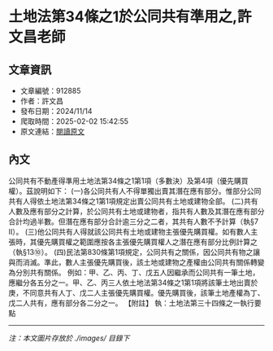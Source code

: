 # 土地法第34條之1於公同共有準用之,許文昌老師

## 文章資訊
- 文章編號：912885
- 作者：許文昌
- 發布日期：2024/11/14
- 爬取時間：2025-02-02 15:42:55
- 原文連結：[閱讀原文](https://real-estate.get.com.tw/Columns/detail.aspx?no=912885)

## 內文
公同共有不動產得準用土地法第34條之1第1項（多數決）及第4項（優先購買權）。茲說明如下：
(一)各公同共有人不得單獨出賣其潛在應有部分。惟部分公同共有人得依土地法第34條之1第1項規定出賣公同共有土地或建物全部。
(二)共有人數及應有部分之計算，於公同共有土地或建物者，指共有人數及其潛在應有部分合計均過半數。但潛在應有部分合計逾三分之二者，其共有人數不予計算（執§7 II）。
(三)他公同共有人得就該公同共有土地或建物主張優先購買權。如有數人主張時，其優先購買權之範圍應按各主張優先購買權人之潛在應有部分比例計算之（執§13⑩）。
(四)民法第830條第1項規定，公同共有之關係，因公同共有物之讓與而消滅。準此，數人主張優先購買後，該土地或建物之產權由公同共有關係轉變為分別共有關係。
例如：甲、乙、丙、丁、戊五人因繼承而公同共有一筆土地，應繼分各五分之一。甲、乙、丙三人依土地法第34條之1第1項將該筆土地出賣於庚，不同意共有人丁、戊二人主張優先購買權。優先購買後，該筆土地產權為丁、戊二人共有，應有部分各二分之一。
【附註】 執：土地法第三十四條之一執行要點

---
*注：本文圖片存放於 ./images/ 目錄下*
